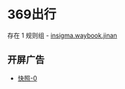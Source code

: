 # 369出行

存在 1 规则组 - [insigma.waybook.jinan](/src/apps/insigma.waybook.jinan.ts)

## 开屏广告

- [快照-0](https://i.gkd.li/import/12660773)

